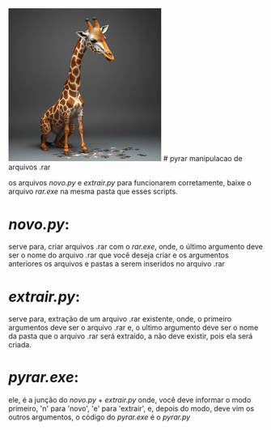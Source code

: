 <img src="capa.jpg" style="width: 60%; height: 60%;">
# pyrar
manipulacao de arquivos .rar

os arquivos *novo.py* e *extrair.py* para funcionarem corretamente, baixe o arquivo *rar.exe* na mesma pasta que esses scripts.

# *novo.py*:
serve para, criar arquivos .rar com o *rar.exe*, onde, o último argumento deve ser o nome do arquivo .rar que você deseja criar e
os argumentos anteriores os arquivos e pastas a serem inseridos no arquivo .rar

# *extrair.py*:
serve para, extração de um arquivo .rar existente, onde, o primeiro argumentos deve ser o arquivo .rar e, o ultimo argumento deve ser 
o nome da pasta que o arquivo .rar será extraído, a não deve existir, pois ela será criada.

# *pyrar.exe*:
ele, é a junção do *novo.py* + *extrair.py* onde, você deve informar o modo primeiro, 'n' para 'novo', 'e' para 'extrair', e, depois 
do modo, deve vim os outros argumentos, o código do *pyrar.exe* é o *pyrar.py*
